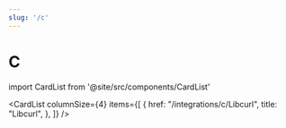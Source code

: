 ```yaml
---
slug: '/c'
---
```


# C

import CardList from '@site/src/components/CardList'

<CardList
columnSize={4}
items={[
{
href: "/integrations/c/Libcurl",
title: "Libcurl",
},
]}
/>
